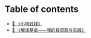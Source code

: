 # Table of contents

* [📔 《小狗钱钱》](README.md)
* [📓 《解读基金——我的投资观与实践》](jie-du-ji-jin-wo-de-tou-zi-guan-yu-shi-jian.md)
